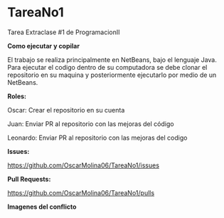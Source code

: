 # TareaNo1

Tarea Extraclase #1 de ProgramacionII

**Como ejecutar y copilar**

El trabajo se realiza principalmente en NetBeans, bajo el lenguaje Java.
Para ejecutar el codigo dentro de su computadora se debe clonar el repositorio
en su maquina y posteriormente ejecutarlo por medio de un NetBeans.



**Roles:**

Oscar: Crear el repositorio en su cuenta



Juan: Enviar PR al repositorio con las mejoras del código



Leonardo: Enviar PR al repositorio con las mejoras del codigo



**Issues:**

https://github.com/OscarMolina06/TareaNo1/issues

**Pull Requests:**

https://github.com/OscarMolina06/TareaNo1/pulls

**Imagenes del conflicto**

